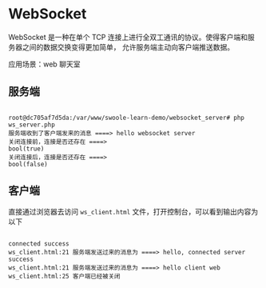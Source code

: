 # WebSocket

WebSocket 是一种在单个 TCP 连接上进行全双工通讯的协议。使得客户端和服务器之间的数据交换变得更加简单，
允许服务端主动向客户端推送数据。

应用场景：web 聊天室

## 服务端

```shell

root@dc705af7d5da:/var/www/swoole-learn-demo/websocket_server# php ws_server.php
服务端收到了客户端发来的消息 ====> hello websocket server
关闭连接前，连接是否还存在 ====>
bool(true)
关闭连接后，连接是否还存在 ====>
bool(false)

```

## 客户端

直接通过浏览器去访问 `ws_client.html` 文件，打开控制台，可以看到输出内容为以下

```

connected success
ws_client.html:21 服务端发送过来的消息为 ====> hello, connected server success
ws_client.html:21 服务端发送过来的消息为 ====> hello client web
ws_client.html:25 客户端已经被关闭

```
